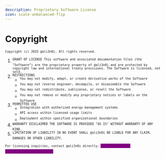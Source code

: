 ```yaml
---
description: Proprietary Software License
icon: scale-unbalanced-flip
---
```


# Copyright

<sup>`Copyright (c) 2025 @ali3n0i. All rights reserved.`</sup>

1. <sup>`GRANT OF LICENSE This software and associated documentation files (the "Software") are the proprietary property of @ali3n0i and are protected by copyright law and international treaty provisions. The Software is licensed, not sold.`</sup>
2. <sup>`RESTRICTIONS`</sup>
   * <sup>`You may not modify, adapt, or create derivative works of the Software`</sup>
   * <sup>`You may not reverse engineer, decompile, or disassemble the Software`</sup>
   * <sup>`You may not redistribute, sublicense, or resell the Software`</sup>
   * <sup>`You may not remove or modify any proprietary notices or labels on the Software`</sup>
3. <sup>`PERMITTED USE`</sup>
   * <sup>`Integration with authorized energy management systems`</sup>
   * <sup>`API access within licensed usage limits`</sup>
   * <sup>`Deployment within specified organizational boundaries`</sup>
4. <sup>`WARRANTY DISCLAIMER THE SOFTWARE IS PROVIDED "AS IS" WITHOUT WARRANTY OF ANY KIND.`</sup>
5. <sup>`LIMITATION OF LIABILITY IN NO EVENT SHALL @ali3n0i BE LIABLE FOR ANY CLAIM, DAMAGES OR OTHER LIABILITY.`</sup>

<sup>`For licensing inquiries, contact @ali3n0i directly.`</sup> <sup><mark style="color:purple;background-color:purple;">`Or reach out to alienxinnovation@gmail.com`<mark style="color:purple;background-color:purple;"></sup>
